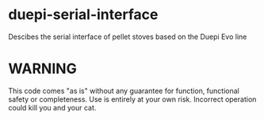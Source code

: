 # duepi-serial-interface
Descibes the serial interface of pellet stoves based on the Duepi Evo line

# WARNING

This code comes "as is" without any guarantee for function, functional safety or completeness. Use is entirely at your own risk. Incorrect operation could kill you and your cat.
